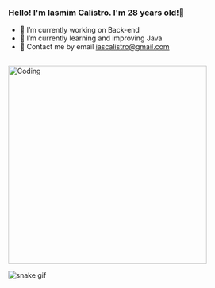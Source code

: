 ### Hello! I'm Iasmim Calistro. I'm 28 years old!👋


- 🔭 I’m currently working on Back-end
- 🌱 I’m currently learning and improving Java
- 💬 Contact me by email iascalistro@gmail.com
##

<img aling="rigth" alt="Coding" width="400" src="https://cdn.discordapp.com/attachments/788939021387694110/1133227380912164936/download20230701233635.png">


![snake gif](https://github.com/iasmimcalistro/iasmimcalistro/blob/output/github-contribution-grid-snake.gif)
